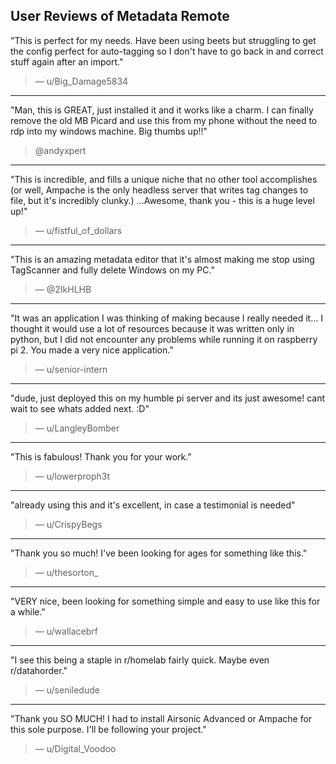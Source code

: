 ## User Reviews of Metadata Remote

"This is perfect for my needs. Have been using beets but struggling to get the config perfect for auto-tagging so I don't have to go back in and correct stuff again after an import."

> — u/Big_Damage5834

---

"Man, this is GREAT, just installed it and it works like a charm. I can finally remove the old MB Picard and use this from my phone without the need to rdp into my windows machine. Big thumbs up!!"

> @andyxpert

---

"This is incredible, and fills a unique niche that no other tool accomplishes (or well, Ampache is the only headless server that writes tag changes to file, but it's incredibly clunky.) ...Awesome, thank you - this is a huge level up!"

> — u/fistful_of_dollars

---

"This is an amazing metadata editor that it's almost making me stop using TagScanner and fully delete Windows on my PC."

> — @2IkHLHB

---

"It was an application I was thinking of making because I really needed it... I thought it would use a lot of resources because it was written only in python, but I did not encounter any problems while running it on raspberry pi 2. You made a very nice application."

> — u/senior-intern

---

"dude, just deployed this on my humble pi server and its just awesome! cant wait to see whats added next. :D"

> — u/LangleyBomber

---

"This is fabulous! Thank you for your work."

> — u/lowerproph3t

---

"already using this and it's excellent, in case a testimonial is needed"

> — u/CrispyBegs

---

"Thank you so much! I've been looking for ages for something like this."

> — u/thesorton_

---

"VERY nice, been looking for something simple and easy to use like this for a while."

> — u/wallacebrf

---

"I see this being a staple in r/homelab fairly quick. Maybe even r/datahorder."

> — u/seniledude

---

"Thank you SO MUCH! I had to install Airsonic Advanced or Ampache for this sole purpose. I'll be following your project."

> — u/Digital_Voodoo
